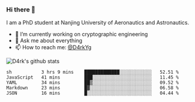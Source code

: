 ### Hi there 👋

I am a PhD student at Nanjing University of Aeronautics and Astronautics.

- 🔭 I’m currently working on cryptographic engineering
- 💬 Ask me about everything
- 📫 How to reach me: [@D4rkYg](https://twitter.com/D4rkYg)

![D4rk's github stats](https://github-readme-stats.vercel.app/api?username=dd4rk&show_icons=true&title_color=fff&icon_color=79ff97&text_color=9f9f9f&bg_color=151515)

<!--START_SECTION:waka-->
```text
sh           3 hrs 9 mins    █████████████░░░░░░░░░░░░   52.51 % 
JavaScript   41 mins         ███░░░░░░░░░░░░░░░░░░░░░░   11.45 % 
YAML         34 mins         ██▒░░░░░░░░░░░░░░░░░░░░░░   09.52 % 
Markdown     23 mins         █▓░░░░░░░░░░░░░░░░░░░░░░░   06.58 % 
JSON         16 mins         █░░░░░░░░░░░░░░░░░░░░░░░░   04.44 % 
```
<!--END_SECTION:waka-->
